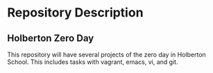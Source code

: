 <h1>Repository Description</h1>


## Holberton Zero Day



This repository will have several projects of the zero day in Holberton School. This includes tasks with vagrant, emacs, vi, and git. 	
